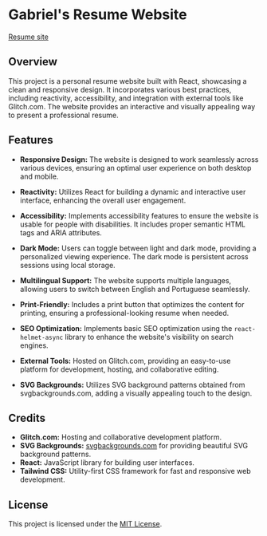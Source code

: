 # Gabriel's Resume Website

[Resume site](https://gabrieldsousa.glitch.me)

## Overview

This project is a personal resume website built with React, showcasing a clean and responsive design. It incorporates various best practices, including reactivity, accessibility, and integration with external tools like Glitch.com. The website provides an interactive and visually appealing way to present a professional resume.

## Features

- **Responsive Design:** The website is designed to work seamlessly across various devices, ensuring an optimal user experience on both desktop and mobile.

- **Reactivity:** Utilizes React for building a dynamic and interactive user interface, enhancing the overall user engagement.

- **Accessibility:** Implements accessibility features to ensure the website is usable for people with disabilities. It includes proper semantic HTML tags and ARIA attributes.

- **Dark Mode:** Users can toggle between light and dark mode, providing a personalized viewing experience. The dark mode is persistent across sessions using local storage.

- **Multilingual Support:** The website supports multiple languages, allowing users to switch between English and Portuguese seamlessly.

- **Print-Friendly:** Includes a print button that optimizes the content for printing, ensuring a professional-looking resume when needed.

- **SEO Optimization:** Implements basic SEO optimization using the `react-helmet-async` library to enhance the website's visibility on search engines.

- **External Tools:** Hosted on Glitch.com, providing an easy-to-use platform for development, hosting, and collaborative editing.

- **SVG Backgrounds:** Utilizes SVG background patterns obtained from svgbackgrounds.com, adding a visually appealing touch to the design.

## Credits

- **Glitch.com:** Hosting and collaborative development platform.
- **SVG Backgrounds:** [svgbackgrounds.com](https://www.svgbackgrounds.com) for providing beautiful SVG background patterns.
- **React:** JavaScript library for building user interfaces.
- **Tailwind CSS:** Utility-first CSS framework for fast and responsive web development.

## License

This project is licensed under the [MIT License](LICENSE).
